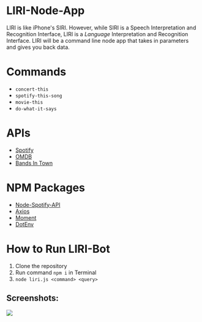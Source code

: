 # LIRI-Node-App
LIRI is like iPhone's SIRI. However, while SIRI is a Speech Interpretation and Recognition Interface, LIRI is a _Language_ Interpretation and Recognition Interface. LIRI will be a command line node app that takes in parameters and gives you back data.
# Commands
* `concert-this`
* `spotify-this-song`
* `movie-this`
* `do-what-it-says`
# APIs
* [Spotify](https://developer.spotify.com/)
* [OMDB](http://www.omdbapi.com)
* [Bands In Town](http://www.artists.bandsintown.com/bandsintown-api)
# NPM Packages
* [Node-Spotify-API](https://www.npmjs.com/package/node-spotify-api)
* [Axios](https://www.npmjs.com/package/axios)
* [Moment](https://www.npmjs.com/package/moment)
* [DotEnv](https://www.npmjs.com/package/dotenv)
# How to Run LIRI-Bot
1. Clone the repository
2. Run command `npm i` in Terminal
3. `node liri.js <command> <query>`

## Screenshots:
![](https://github.com/jenniferchan2267/LIRI-Node-App/blob/master/image/liri.jpg)
